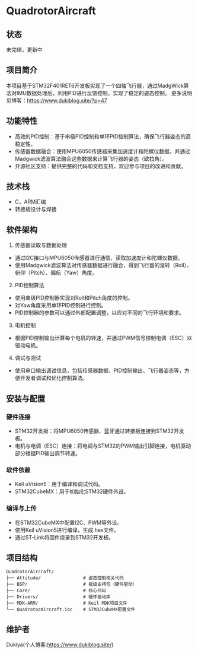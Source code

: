 
# QuadrotorAircraft

## 状态
未完结，更新中

## 项目简介
本项目基于STM32F401RET6开发板实现了一个四轴飞行器，通过MadgWick算法对IMU数据处理后，利用PID进行反馈控制，实现了稳定的姿态控制。
更多说明见博客：https://www.dukiblog.site/?p=47
## 功能特性
- 高效的PID控制：基于串级PID控制和单环PID控制算法，确保飞行器姿态的高稳定性。
- 传感器数据融合：使用MPU6050传感器采集加速度计和陀螺仪数据，并通过Madgwick滤波算法融合这些数据来计算飞行器的姿态（欧拉角）。
- 开源社区支持：提供完整的代码和文档支持，欢迎参与项目的改进和贡献。

## 技术栈
- C，ARM汇编
- 转接板设计与焊接

## 软件架构
1. 传感器读取与数据处理
- 通过I2C接口与MPU6050传感器进行通信，读取加速度计和陀螺仪数据。
- 使用Madgwick滤波算法对传感器数据进行融合，得到飞行器的滚转（Roll）、俯仰（Pitch）、偏航（Yaw）角度。
2. PID控制算法
- 使用串级PID控制器实现对Roll和Pitch角度的控制。
- 对Yaw角度采用单环PID控制进行控制。
- PID控制器的参数可以通过外部配置调整，以应对不同的飞行环境和要求。
3. 电机控制
- 根据PID控制输出计算每个电机的转速，并通过PWM信号控制电调（ESC）以驱动电机。
4. 调试与测试
- 使用串口输出调试信息，包括传感器数据、PID控制输出、飞行器姿态等，方便开发者调试和优化控制算法。

## 安装与配置
### 硬件连接
- STM32开发板：将MPU6050传感器、蓝牙通过转接板连接到STM32开发板。
- 电机与电调（ESC）连接：将电调与STM32的PWM输出引脚连接，电机驱动部分根据PID输出调节转速。
### 软件依赖
- Keil uVision5：用于编译和调试代码。
- STM32CubeMX：用于初始化STM32硬件外设。
### 编译与上传
- 在STM32CubeMX中配置I2C、PWM等外设。
- 使用Keil uVision5进行编译，生成.hex文件。
- 通过ST-Link将固件烧录到STM32开发板。

## 项目结构
```
QuadrotorAircraft/
├── Attitude/                # 姿态控制相关代码
├── BSP/                     # 板级支持包（硬件驱动）
├── Core/                    # 核心代码
├── Drivers/                 # 硬件驱动库
├── MDK-ARM/                 # Keil MDK项目文件
└── QuadrotorAircraft.ioc    # STM32CubeMX配置文件
```
## 维护者
Dukiya(个人博客:https://www.dukiblog.site/)

